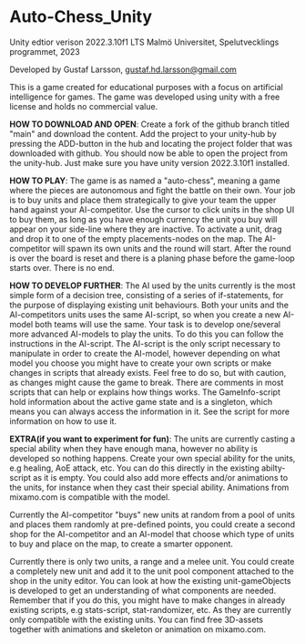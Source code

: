 # Auto-Chess_Unity
Unity edtior verison 2022.3.10f1 LTS
Malmö Universitet, Spelutvecklings programmet, 2023

Developed by Gustaf Larsson, gustaf.hd.larsson@gmail.com

This is a game created for educational purposes with a focus on artificial intelligence for games. 
The game was developed using unity with a free license and holds no commercial value.


**HOW TO DOWNLOAD AND OPEN**:
Create a fork of the github branch titled "main" and download the content. 
Add the project to your unity-hub by pressing the ADD-button in the hub and locating the project folder that was downloaded with github.
You should now be able to open the project from the unity-hub. Just make sure you have unity version 2022.3.10f1 installed.


**HOW TO PLAY**:
The game is as named a "auto-chess", meaning a game where the pieces are autonomous and fight the battle on their own.
Your job is to buy units and place them strategically to give your team the upper hand against your AI-competitor. 
Use the cursor to click units in the shop UI to buy them, as long as you have enough currency the unit you buy will appear on your side-line where they are inactive. 
To activate a unit, drag and drop it to one of the empty placements-nodes on the map. The AI-competitor will spawn its own units and the round will start. After the round is over the board is reset and there is a planing phase before the game-loop starts over. There is no end. 


**HOW TO DEVELOP FURTHER**:
The AI used by the units currently is the most simple form of a decision tree, consisting of a series of if-statements, for the purpose of displaying existing unit behaviours. Both your units and the AI-competitors units uses the same AI-script, so when you create a new AI-model both teams will use the same.
Your task is to develop one/several more advanced AI-models to play the units. To do this you can follow the instructions in the AI-script.
The AI-script is the only script necessary to manipulate in order to create the AI-model, however depending on what model you choose you might have to create your own scripts or make changes in scripts that already exists. Feel free to do so, but with caution, as changes might cause the game to break.
There are comments in most scripts that can help or explains how things works. The GameInfo-script hold information about the active game state and is a singleton, which means you can always access the information in it. See the script for more information on how to use it.


**EXTRA(if you want to experiment for fun)**:
The units are currently casting a special ability when they have enough mana, however no ability is developed so nothing happens. Create your own special ability for the units, e.g healing, AoE attack, etc. You can do this directly in the existing abilty-script as it is empty. You could also add more effects and/or animations to the units, for instance when they cast their special ability. Animations from mixamo.com is compatible with the model.

Currently the AI-competitor "buys" new units at random from a pool of units and places them randomly at pre-defined points, you could create a second shop for the  AI-competitor and an AI-model that choose which type of units to buy and place on the map, to create a smarter opponent.

Currently there is only two units, a range and a melee unit. You could create a completely new unit and add it to the unit pool component attached to the shop in the unity editor. You can look at how the existing unit-gameObjects is developed to get an understanding of what components are needed. Remember that if you do this, you might have to make changes in already existing scripts, e.g stats-script, stat-randomizer, etc. As they are currently only compatible with the existing units. You can find free 3D-assets together with animations and skeleton or animation on mixamo.com.

